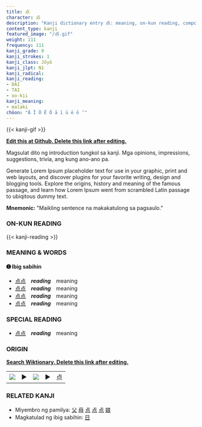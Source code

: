 ```yaml
---
title: 点
character: 点
description: "Kanji dictionary entry 点: meaning, on-kun reading, compounds, origin, related kanji"
content_type: kanji
featured_image: "/点.gif"
weight: 111
frequency: 111
kanji_grade: 9
kanji_strokes: 1
kanji_class: Jōyō
kanji_jlpt: N1
kanji_radical: 
kanji_reading: 
- DAI
- TAI
- oo-kii
kanji_meaning:
- malaki
chōon: "Ā Ī Ū Ē Ō ā ī ū ē ō ’"
---
```

[//]: # (Don't edit the line below. Kanji animated GIF code is automatically generated.)
{{< kanji-gif >}}

[//]: # (Edit below this line.)

**[Edit this at Github. Delete this link after editing.](https://github.com/tim0g/tim/tree/main/content/kanji/点/index.md)**

Magsulat dito ng introduction tungkol sa kanji. Mga opinions, impressions, suggestions, trivia, ang kung ano-ano pa.

Generate Lorem Ipsum placeholder text for use in your graphic, print and web layouts, and discover plugins for your favorite writing, design and blogging tools. Explore the origins, history and meaning of the famous passage, and learn how Lorem Ipsum went from scrambled Latin passage to ubiqitous dummy text.
 
**Mnemonic:** "Maikling sentence na makakatulong sa pagsaulo."

### ON-KUN READING

[//]: # (Don't edit the line below. ON-KUN READING code is automatically generated.)
{{< kanji-reading >}}

### MEANING & WORDS

#### ➊ **Ibig sabihin**
  - [点](../点)[点](../点)　***reading***　meaning
  - [点](../点)[点](../点)　***reading***　meaning
  - [点](../点)[点](../点)　***reading***　meaning
  - [点](../点)[点](../点)　***reading***　meaning

### SPECIAL READING
  - [点](../点)[点](../点)　***reading***　meaning

### ORIGIN

**[Search Wiktionary. Delete this link after editing.](https://wiktionary.org/wiki/点)**
<table class="kanji-table"><tr><td>
<img src="60px-点-bronze.svg.png">
</td><td>▶</td><td>
<img src="60px-点-oracle.svg.png">
</td><td>▶</td>
<td class="kanji-origin">点</td>
</tr></table>

### RELATED KANJI
- Miyembro ng pamilya: [父](../父) [母](../母) [点](../点) [点](../点) [点](../点) [娘](../娘)
- Magkatulad ng ibig sabihin: [日](../日)
